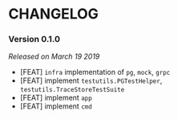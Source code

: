 # CHANGELOG

### Version 0.1.0

*Released on March 19 2019*

- [FEAT] `infra` implementation of `pg`, `mock`, `grpc`
- [FEAT] implement `testutils.PGTestHelper`, `testutils.TraceStoreTestSuite`
- [FEAT] implement `app`
- [FEAT] implement `cmd`
  
